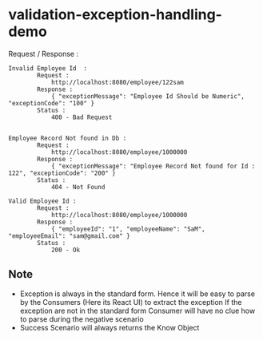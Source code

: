 # validation-exception-handling-demo

Request / Response :

    Invalid Employee Id  : 
            Request : 
                http://localhost:8080/employee/122sam
            Response : 
                { "exceptionMessage": "Employee Id Should be Numeric", "exceptionCode": "100" }
            Status : 
                400 - Bad Request
                
                
    Employee Record Not found in Db : 
            Request : 
                http://localhost:8080/employee/1000000
            Response : 
                { "exceptionMessage": "Employee Record Not found for Id : 122", "exceptionCode": "200" }
            Status : 
                404 - Not Found
    
    Valid Employee Id : 
            Request : 
                http://localhost:8080/employee/1000000
            Response : 
                { "employeeId": "1", "employeeName": "SaM", "employeeEmail": "sam@gmail.com" }
            Status : 
                200 - Ok
                
## Note 

- Exception is always in the standard form. Hence it will be easy to parse by the Consumers (Here its React UI) to extract the exception
  If the exception are not in the standard form Consumer will have no clue how to parse during the negative scenario
- Success Scenario will always returns the Know Object
